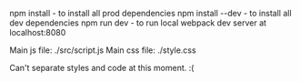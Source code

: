 npm install - to install all prod dependencies
npm install --dev - to install all dev dependencies
npm run dev - to run local webpack dev server at localhost:8080

Main js file: ./src/script.js
Main css file: ./style.css

Can't separate styles and code at this moment. :(
